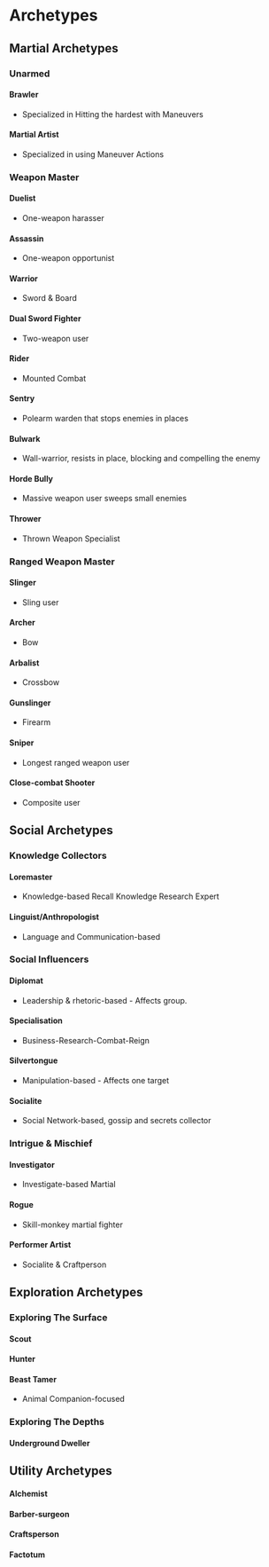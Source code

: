 # Archetypes

## Martial Archetypes

### Unarmed
#### Brawler
- Specialized in Hitting the hardest with Maneuvers
#### Martial Artist
- Specialized in using Maneuver Actions

### Weapon Master
#### Duelist
- One-weapon harasser
#### Assassin
- One-weapon opportunist
#### Warrior
- Sword & Board
#### Dual Sword Fighter
- Two-weapon user
#### Rider
- Mounted Combat
#### Sentry
- Polearm warden that stops enemies in places
#### Bulwark
- Wall-warrior, resists in place, blocking and compelling the enemy
#### Horde Bully
- Massive weapon user sweeps small enemies
#### Thrower
- Thrown Weapon Specialist

### Ranged Weapon Master
#### Slinger
- Sling user
#### Archer
- Bow
#### Arbalist
- Crossbow
#### Gunslinger
- Firearm
#### Sniper
- Longest ranged weapon user
#### Close-combat Shooter
- Composite user

## Social Archetypes

### Knowledge Collectors
#### Loremaster
- Knowledge-based Recall Knowledge Research Expert
#### Linguist/Anthropologist
- Language and Communication-based

### Social Influencers
#### Diplomat
- Leadership & rhetoric-based - Affects group.
#### Specialisation
- Business-Research-Combat-Reign
#### Silvertongue
- Manipulation-based - Affects one target
#### Socialite
- Social Network-based, gossip and secrets collector

### Intrigue & Mischief
#### Investigator
- Investigate-based Martial
#### Rogue
- Skill-monkey martial fighter
#### Performer Artist
- Socialite & Craftperson

## Exploration Archetypes

### Exploring The Surface
#### Scout
#### Hunter
#### Beast Tamer
- Animal Companion-focused

### Exploring The Depths
#### Underground Dweller

## Utility Archetypes
#### Alchemist
#### Barber-surgeon
#### Craftsperson
#### Factotum
